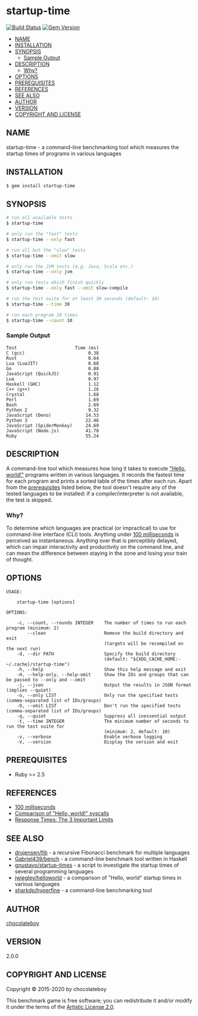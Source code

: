# startup-time

[![Build Status](https://travis-ci.org/chocolateboy/startup-time.svg)](https://travis-ci.org/chocolateboy/startup-time)
[![Gem Version](https://img.shields.io/gem/v/startup-time.svg)](https://rubygems.org/gems/startup-time)

<!-- toc -->

- [NAME](#name)
- [INSTALLATION](#installation)
- [SYNOPSIS](#synopsis)
  - [Sample Output](#sample-output)
- [DESCRIPTION](#description)
  - [Why?](#why)
- [OPTIONS](#options)
- [PREREQUISITES](#prerequisites)
- [REFERENCES](#references)
- [SEE ALSO](#see-also)
- [AUTHOR](#author)
- [VERSION](#version)
- [COPYRIGHT AND LICENSE](#copyright-and-license)

<!-- tocstop -->

## NAME

startup-time - a command-line benchmarking tool which measures the startup times of programs in various languages

## INSTALLATION

```sh
$ gem install startup-time
```

## SYNOPSIS

```sh
# run all available tests
$ startup-time

# only run the "fast" tests
$ startup-time --only fast

# run all but the "slow" tests
$ startup-time --omit slow

# only run the JVM tests (e.g. Java, Scala etc.)
$ startup-time --only jvm

# only run tests which finish quickly
$ startup-time --only fast --omit slow-compile

# run the test suite for at least 30 seconds (default: 10)
$ startup-time --time 30

# run each program 10 times
$ startup-time --count 10
```

### Sample Output

    Test                      Time (ms)
    C (gcc)                        0.38
    Rust                           0.64
    Lua (LuaJIT)                   0.68
    Go                             0.88
    JavaScript (QuickJS)           0.91
    Lua                            0.97
    Haskell (GHC)                  1.12
    C++ (g++)                      1.26
    Crystal                        1.68
    Perl                           1.69
    Bash                           2.69
    Python 2                       9.32
    JavaScript (Deno)             14.53
    Python 3                      22.46
    JavaScript (SpiderMonkey)     24.69
    JavaScript (Node.js)          41.70
    Ruby                          55.24

## DESCRIPTION

A command-line tool which measures how long it takes to execute ["Hello, world!"](https://en.wikipedia.org/wiki/%22Hello,_World!%22_program)
programs written in various languages. It records the fastest time for each program and prints a sorted table of the times after each run.
Apart from the [prerequisites](#prerequisites) listed below, the tool doesn't require any of the tested languages to be installed: if a
compiler/interpreter is not available, the test is skipped.

### Why?

To determine which languages are practical (or impractical) to use for command-line interface (CLI) tools. Anything under
[100 milliseconds](https://www.nngroup.com/articles/response-times-3-important-limits/) is perceived as instantaneous.
Anything over that is perceptibly delayed, which can impair interactivity and productivity on the command line, and can
mean the difference between staying in the zone and losing your train of thought.

## OPTIONS

```
USAGE:

    startup-time [options]

OPTIONS:

    -c, --count, --rounds INTEGER    The number of times to run each program (minimum: 2)
        --clean                      Remove the build directory and exit
                                     (targets will be recompiled on the next run)
    -d, --dir PATH                   Specify the build directory
                                     (default: "${XDG_CACHE_HOME:-~/.cache}/startup-time")
    -h, --help                       Show this help message and exit
    -H, --help-only, --help-omit     Show the IDs and groups that can be passed to --only and --omit
    -j, --json                       Output the results in JSON format (implies --quiet)
    -o, --only LIST                  Only run the specified tests (comma-separated list of IDs/groups)
    -O, --omit LIST                  Don't run the specified tests (comma-separated list of IDs/groups)
    -q, --quiet                      Suppress all inessential output
    -t, --time INTEGER               The minimum number of seconds to run the test suite for
                                     (minimum: 2, default: 10)
    -v, --verbose                    Enable verbose logging
    -V, --version                    Display the version and exit
```

## PREREQUISITES

- Ruby >= 2.5

## REFERENCES

- [100 milliseconds](https://cogsci.stackexchange.com/questions/1664/what-is-the-threshold-where-actions-are-perceived-as-instant)
- [Comparison of "Hello, world!" syscalls](https://drewdevault.com/2020/01/04/Slow.html)
- [Response Times: The 3 Important Limits](https://www.nngroup.com/articles/response-times-3-important-limits/)

## SEE ALSO

- [drujensen/fib](https://github.com/drujensen/fib) - a recursive Fibonacci benchmark for multiple languages
- [Gabriel439/bench](https://github.com/Gabriel439/bench) - a command-line benchmark tool written in Haskell
- [gnustavo/startup-times](https://github.com/gnustavo/startup-times) - a script to investigate the startup times of several programming languages
- [jwiegley/helloworld](https://github.com/jwiegley/helloworld) - a comparison of "Hello, world" startup times in various languages
- [sharkdp/hyperfine](https://github.com/sharkdp/hyperfine) - a command-line benchmarking tool

## AUTHOR

[chocolateboy](mailto:chocolate@cpan.org)

## VERSION

2.0.0

## COPYRIGHT AND LICENSE

Copyright © 2015-2020 by chocolateboy

This benchmark game is free software; you can redistribute it and/or modify it under the
terms of the [Artistic License 2.0](https://www.opensource.org/licenses/artistic-license-2.0.php).

